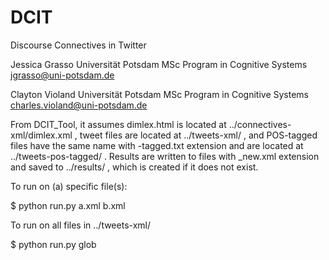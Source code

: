# DCIT
Discourse Connectives in Twitter

Jessica Grasso
Universität Potsdam
MSc Program in Cognitive Systems
jgrasso@uni-potsdam.de

Clayton Violand
Universität Potsdam
MSc Program in Cognitive Systems
charles.violand@uni-potsdam.de

From DCIT_Tool, it assumes dimlex.html is located at ../connectives-xml/dimlex.xml , tweet files are located at ../tweets-xml/ , and POS-tagged files have the same name with -tagged.txt extension and are located at ../tweets-pos-tagged/ .  Results are written to files with _new.xml extension and saved to ../results/ , which is created if it does not exist.

To run on (a) specific file(s):

$ python run.py a.xml b.xml

To run on all files in ../tweets-xml/

$ python run.py glob
